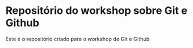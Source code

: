 # Repositório do workshop sobre Git e Github
Este é o repositório criado para o workshop de Git e Github
